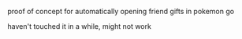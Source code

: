 proof of concept for automatically opening friend gifts in pokemon go

haven't touched it in a while, might not work